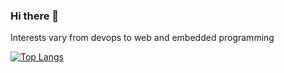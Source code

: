 ### Hi there 👋

<!--
**Josip221/Josip221** is a ✨ _special_ ✨ repository because its `README.md` (this file) appears on your GitHub profile.

Here are some ideas to get you started:

- 🔭 I’m currently working on ...
- 🌱 I’m currently learning ...
- 👯 I’m looking to collaborate on ...
- 🤔 I’m looking for help with ...
- 💬 Ask me about ...
- 📫 How to reach me: ...
- 😄 Pronouns: ...
- ⚡ Fun fact: ...
- 🔭 Working on getting my masters degree at FESB Split
- 📫 Resolving bugs in my projects and adding a few more
-->

Interests vary from devops to web and embedded programming 

[![Top Langs](https://github-readme-stats.vercel.app/api/top-langs/?username=Josip221&langs_count=5&layout=compact)](https://github.com/anuraghazra/github-readme-stats)

